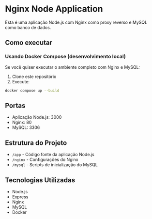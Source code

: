 # Nginx Node Application

Esta é uma aplicação Node.js com Nginx como proxy reverso e MySQL como banco de dados.

## Como executar

### Usando Docker Compose (desenvolvimento local)

Se você quiser executar o ambiente completo com Nginx e MySQL:

1. Clone este repositório
2. Execute:
```bash
docker compose up --build
```

## Portas

- Aplicação Node.js: 3000
- Nginx: 80
- MySQL: 3306

## Estrutura do Projeto

- `/app` - Código fonte da aplicação Node.js
- `/nginx` - Configurações do Nginx
- `/mysql` - Scripts de inicialização do MySQL

## Tecnologias Utilizadas

- Node.js
- Express
- Nginx
- MySQL
- Docker 
